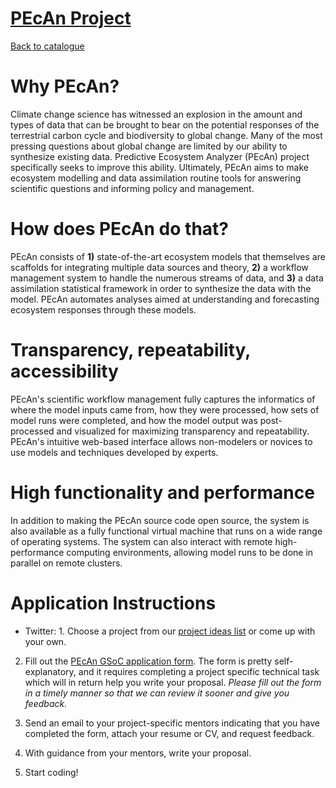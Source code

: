 
# [PEcAn Project](http://pecanproject.org)

[Back to catalogue](../README.md#pecan-project)

# Why PEcAn? #
Climate change science has witnessed an explosion in the amount and types of data that can be brought to bear on the potential responses of the terrestrial carbon cycle and biodiversity to global change. Many of the most pressing questions about global change are limited by our ability to synthesize existing data. Predictive Ecosystem Analyzer (PEcAn) project specifically seeks to improve this ability. Ultimately, PEcAn aims to make ecosystem modelling and data assimilation routine tools for answering scientific questions and informing policy and management.


 # How does PEcAn do that? #

PEcAn consists of **1)** state-of-the-art ecosystem models that themselves are scaffolds for integrating multiple data sources and theory, **2)** a workflow management system to handle the numerous streams of data, and **3)** a data assimilation statistical framework in order to synthesize the data with the model. PEcAn automates analyses aimed at understanding and forecasting ecosystem responses through these models. 

# Transparency, repeatability, accessibility # 

PEcAn's scientific workflow management fully captures the informatics of where the model inputs came from, how they were processed, how sets of model runs were completed, and how the model output was post-processed and visualized for maximizing transparency and repeatability. PEcAn's intuitive web-based interface allows non-modelers or novices to use models and techniques developed by experts.

# High functionality and performance #

In addition to making the PEcAn source code open source, the system is also available as a fully functional virtual machine that runs on a wide range of operating systems. The system can also interact with remote high-performance computing environments, allowing model runs to be done in parallel on remote clusters.

# Application Instructions

* Twitter: 1. Choose a project from our [project ideas list](http://pecanproject.github.io/gsoc_ideas.html) or come up with your own.

2. Fill out the [PEcAn GSoC application form](https://docs.google.com/forms/d/e/1FAIpQLSdCwaVPiqhasHGZY3GnAuJOKHxqF1t53g3ZdITduzK-jBQFAg/viewform?usp=sf_link). The form is pretty self-explanatory, and it requires completing a project specific technical task which will in return help you write your proposal.
*Please fill out the form in a timely manner so that we can review it sooner and give you feedback.*

3. Send an email to your project-specific mentors indicating that you have completed the form, attach your resume or CV, and request feedback.

4. With guidance from your mentors, write your proposal.

5. Start coding!